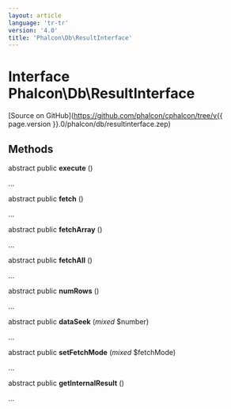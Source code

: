 ```yaml
---
layout: article
language: 'tr-tr'
version: '4.0'
title: 'Phalcon\Db\ResultInterface'
---
```

# Interface **Phalcon\Db\ResultInterface**

[Source on GitHub](https://github.com/phalcon/cphalcon/tree/v{{ page.version }}.0/phalcon/db/resultinterface.zep)

## Methods

abstract public **execute** ()

...

abstract public **fetch** ()

...

abstract public **fetchArray** ()

...

abstract public **fetchAll** ()

...

abstract public **numRows** ()

...

abstract public **dataSeek** (*mixed* $number)

...

abstract public **setFetchMode** (*mixed* $fetchMode)

...

abstract public **getInternalResult** ()

...